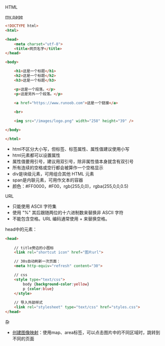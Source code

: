 HTML

[my page](./learn_html/first.html)

```HTML
<!DOCTYPE html>
<html>

<head>
    <meta charset="utf-8">
    <title>网页名字</title>
</head>

<body>

    <h1>这是一个标题</h1>
    <h2>这是一个标题</h2>
    <h3>这是一个标题</h3>

    <p>这是一个段落。</p>
    <p>这是另外一个段落。</p>

    <a href="https://www.runoob.com">这是一个链接</a>
    
    <br>

    <img src="/images/logo.png" width="258" height="39" />

</body>

</html>
```



- html不区分大小写，但标签、标签属性、属性值建议使用小写
- html元素都可以设置属性
- 属性值要用引号，建议用双引号，除非属性值本身就含有双引号
- 所有连续的空格或空行都会被算作一个空格显示
- div是块级元素，可用组合其他 HTML 元素
- span是内联元素，可用作文本的容器
- 颜色：#FF0000，#F00，rgb(255,0,0)，rgba(255,0,0,0.5)



URL

- 只能使用 ASCII 字符集
- 使用 "%" 其后跟随两位的十六进制数来替换非 ASCII 字符
- 不能包含空格。URL 编码通常使用 + 来替换空格。



head中的元素：

```html
<head>
    
    // title旁边的小图标
    <link rel="shortcut icon" href="图片url">

    // 30s自动刷新一次页面：
    <meta http-equiv="refresh" content="30">

	// css
    <style type="text/css">
        body {background-color:yellow}
        p {color:blue}
    </style>
    
    // 导入外部样式
    <link rel="stylesheet" type="text/css" href="styles.css">
</head>
```



杂

- [创建图像映射](https://www.runoob.com/try/try.php?filename=tryhtml_areamap)：使用map、area标签，可以点击图片中的不同区域时，跳转到不同的页面